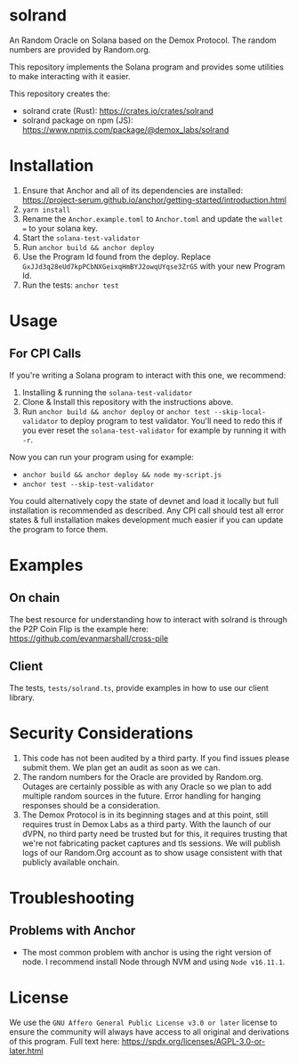 # solrand

An Random Oracle on Solana based on the Demox Protocol. 
The random numbers are provided by Random.org.

This repository implements the Solana program and provides some utilities to make interacting with it easier.

This repository creates the:
* solrand crate (Rust): https://crates.io/crates/solrand
* solrand package on npm (JS): https://www.npmjs.com/package/@demox_labs/solrand

# Installation

1. Ensure that Anchor and all of its dependencies are installed: https://project-serum.github.io/anchor/getting-started/introduction.html
1. `yarn install`
1. Rename the `Anchor.example.toml` to `Anchor.toml` and update the `wallet =` to your solana key.
1. Start the `solana-test-validator`
1. Run `anchor build && anchor deploy`
1. Use the Program Id found from the deploy. Replace `GxJJd3q28eUd7kpPCbNXGeixqHmBYJ2owqUYqse3ZrGS` with your new Program Id.
1. Run the tests: `anchor test`

# Usage

## For CPI Calls

If you're writing a Solana program to interact with this one, we recommend:
1. Installing & running the `solana-test-validator`
2. Clone & Install this repository with the instructions above.
3. Run `anchor build && anchor deploy` or `anchor test --skip-local-validator` to deploy program to test validator. You'll need to redo this if you ever reset the `solana-test-validator` for example by running it with `-r`.

Now you can run your program using for example:
* `anchor build && anchor deploy && node my-script.js`
* `anchor test --skip-test-validator`

You could alternatively copy the state of devnet and load it locally but full installation is recommended as described.
Any CPI call should test all error states & full installation makes development much easier if you can update the program to force them. 


# Examples

## On chain

The best resource for understanding how to interact with solrand is through the P2P Coin Flip is the example here: https://github.com/evanmarshall/cross-pile

## Client

The tests, `tests/solrand.ts`, provide examples in how to use our client library.

# Security Considerations

1. This code has not been audited by a third party. If you find issues please submit them. We plan get an audit as soon as we can.
2. The random numbers for the Oracle are provided by Random.org. Outages are certainly possible as with any Oracle so we plan to add multiple random sources in the future. Error handling for hanging responses should be a consideration.
3. The Demox Protocol is in its beginning stages and at this point, still requires trust in Demox Labs as a third party. With the launch of our dVPN, no third party need be trusted but for this, it requires trusting that we're not fabricating packet captures and tls sessions. We will publish logs of our Random.Org account as to show usage consistent with that publicly available onchain.

# Troubleshooting

## Problems with Anchor
* The most common problem with anchor is using the right version of node. I recommend install Node through NVM and using `Node v16.11.1`. 

# License

We use the `GNU Affero General Public License v3.0 or later` license to ensure the community will always have access to all original and derivations of this program.
Full text here: https://spdx.org/licenses/AGPL-3.0-or-later.html
